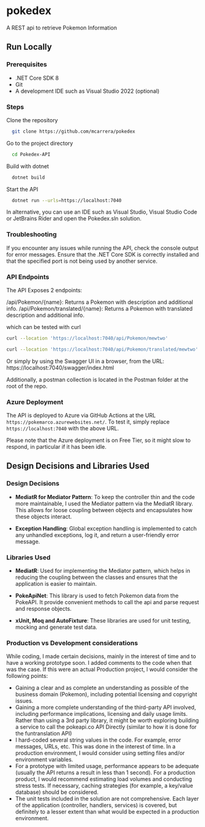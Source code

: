 # pokedex
A REST api to retrieve Pokemon Information

## Run Locally

### Prerequisites
- .NET Core SDK 8
- Git
- A development IDE such as Visual Studio 2022 (optional)

### Steps

Clone the repository

```bash
  git clone https://github.com/mcarrera/pokedex
```

Go to the project directory
```bash
  cd Pokedex-API
```

Build with dotnet
```bash
  dotnet build
```

Start the API

```bash
  dotnet run --urls=https://localhost:7040
```

In alternative, you can use an IDE such as Visual Studio, Visual Studio Code or JetBrains Rider and open the Pokedex.sln solution.

### Troubleshooting
If you encounter any issues while running the API, check the console output for error messages. Ensure that the .NET Core SDK is correctly installed and that the specified port is not being used by another service.

### API Endpoints
The API Exposes 2 endpoints:

/api/Pokemon/{name}: Returns a Pokemon with description and additional info.
/api/Pokemon/translated/{name}: Returns a Pokemon with translated description and additional info.

which can be tested with curl

```bash
curl --location 'https://localhost:7040/api/Pokemon/mewtwo'

curl --location 'https://localhost:7040/api/Pokemon/translated/mewtwo'

```
Or simply by using the Swagger UI in a browser, from the URL: https://localhost:7040/swagger/index.html

Additionally, a postman collection is located in the Postman folder at the root of the repo.


### Azure Deployment
The API is deployed to Azure via GitHub Actions at the URL `https://pokemarco.azurewebsites.net/`. To test it, simply replace `https://localhost:7040` with the above URL.

Please note that the Azure deployment is on Free Tier, so it might slow to respond, in particular if it has been idle.

## Design Decisions and Libraries Used

### Design Decisions

- **MediatR for Mediator Pattern**: To keep the controller thin and the code more maintainable, I used the Mediator pattern via the MediatR library. This allows for loose coupling between objects and encapsulates how these objects interact.

- **Exception Handling**: Global exception handling is implemented to catch any unhandled exceptions, log it, and return a user-friendly error message.

### Libraries Used

- **MediatR**: Used for implementing the Mediator pattern, which helps in reducing the coupling between the classes and ensures that the application is easier to maintain.

- **PokeApiNet**: This library is used to fetch Pokemon data from the PokeAPI. It provide convenient methods to call the api and parse request and response objects.

- **xUnit, Moq and AutoFixture**: These libraries are used for unit testing, mocking and generate test data.

### Production vs Development considerations
While coding, I made certain decisions, mainly in the interest of time and to have a working prototype soon. I added comments to the code when that was the case. 
If this were an actual Production project, I would consider the following points:
* Gaining a clear and as complete an understanding as possible of the business domain (Pokemon), including potential licensing and copyright issues.
* Gaining a more complete understanding of the third-party API involved, including performance implications, licensing and daily usage limits. Rather than using a 3rd party library, it might be worth exploring building a service to call the pokeapi.co API Directly (similar to how it is done for the funtranslation API)
* I hard-coded several string values in the code. For example, error messages, URLs, etc. This was done in the interest of time. In a production environment, I would consider using setting files and/or environment variables.
* For a prototype with limited usage, performance appears to be adequate (usually the API returns a result in less than 1 second). For a production product, I would recommend estimating load volumes and conducting stress tests. If necessary, caching strategies (for example, a key/value database) should be considered.
* The unit tests included in the solution are not comprehensive. Each layer of the application (controller, handlers, services) is covered, but definitely to a lesser extent than what would be expected in a production environment.